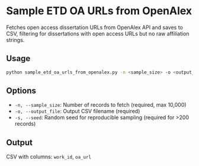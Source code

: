 # Sample ETD OA URLs from OpenAlex

Fetches open access dissertation URLs from OpenAlex API and saves to CSV, filtering for dissertations with open access URLs but no raw affiliation strings.

## Usage

```bash
python sample_etd_oa_urls_from_openalex.py -n <sample_size> -o <output_file> [-s <seed>]
```

## Options

- `-n, --sample_size`: Number of records to fetch (required, max 10,000)
- `-o, --output_file`: Output CSV filename (required)
- `-s, --seed`: Random seed for reproducible sampling (required for >200 records)

## Output

CSV with columns: `work_id`, `oa_url`